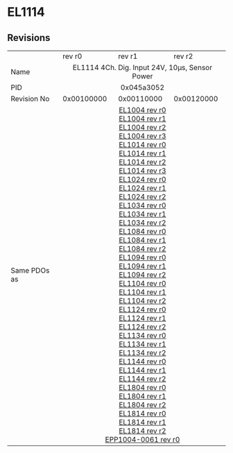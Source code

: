 # EL1114

## Revisions
<table>
<tr>
<td></td>
<td>rev r0</td>
<td>rev r1</td>
<td>rev r2</td>
</tr>
<tr>
<td>Name</td>
<td colspan=3 align="center">EL1114 4Ch. Dig. Input 24V, 10µs, Sensor Power</td>
</tr>
<tr>
<td>PID</td>
<td colspan=3 align="center">0x045a3052</td>
</tr>
<tr>
<td>Revision No</td>
<td>0x00100000</td>
<td>0x00110000</td>
<td>0x00120000</td>
</tr>
<tr>
<td>Same PDOs as</td>
<td colspan=3 align="center"><a href="EL1004.md">EL1004 rev r0</a><br/><a href="EL1004.md">EL1004 rev r1</a><br/><a href="EL1004.md">EL1004 rev r2</a><br/><a href="EL1004.md">EL1004 rev r3</a><br/><a href="EL1014.md">EL1014 rev r0</a><br/><a href="EL1014.md">EL1014 rev r1</a><br/><a href="EL1014.md">EL1014 rev r2</a><br/><a href="EL1014.md">EL1014 rev r3</a><br/><a href="EL1024.md">EL1024 rev r0</a><br/><a href="EL1024.md">EL1024 rev r1</a><br/><a href="EL1024.md">EL1024 rev r2</a><br/><a href="EL1034.md">EL1034 rev r0</a><br/><a href="EL1034.md">EL1034 rev r1</a><br/><a href="EL1034.md">EL1034 rev r2</a><br/><a href="EL1084.md">EL1084 rev r0</a><br/><a href="EL1084.md">EL1084 rev r1</a><br/><a href="EL1084.md">EL1084 rev r2</a><br/><a href="EL1094.md">EL1094 rev r0</a><br/><a href="EL1094.md">EL1094 rev r1</a><br/><a href="EL1094.md">EL1094 rev r2</a><br/><a href="EL1104.md">EL1104 rev r0</a><br/><a href="EL1104.md">EL1104 rev r1</a><br/><a href="EL1104.md">EL1104 rev r2</a><br/><a href="EL1124.md">EL1124 rev r0</a><br/><a href="EL1124.md">EL1124 rev r1</a><br/><a href="EL1124.md">EL1124 rev r2</a><br/><a href="EL1134.md">EL1134 rev r0</a><br/><a href="EL1134.md">EL1134 rev r1</a><br/><a href="EL1134.md">EL1134 rev r2</a><br/><a href="EL1144.md">EL1144 rev r0</a><br/><a href="EL1144.md">EL1144 rev r1</a><br/><a href="EL1144.md">EL1144 rev r2</a><br/><a href="EL1804.md">EL1804 rev r0</a><br/><a href="EL1804.md">EL1804 rev r1</a><br/><a href="EL1804.md">EL1804 rev r2</a><br/><a href="EL1814.md">EL1814 rev r0</a><br/><a href="EL1814.md">EL1814 rev r1</a><br/><a href="EL1814.md">EL1814 rev r2</a><br/><a href="EPP1004-0061.md">EPP1004-0061 rev r0</a></td>
</tr>
</table>
